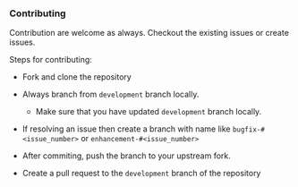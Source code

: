 ### Contributing

Contribution are welcome as always. Checkout the existing issues or create issues.

Steps for contributing:

- Fork and clone the repository

- Always branch from `development` branch locally.
  - Make sure that you have updated `development` branch locally.

- If resolving an issue then create a branch with name like `bugfix-#<issue_number>` or `enhancement-#<issue_number>`

- After commiting, push the branch to your upstream fork.

- Create a pull request to the `development` branch of the repository
